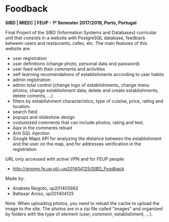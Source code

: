 # Foodback

**SIBD | MIEEC | FEUP - 1º Semester 2017/2018, Porto, Portugal**

Final Project of the SIBD (Information Systems and Databases) curricular unit that consists in a website with PostgreSQL database, feedback between users and restaurants, cafes, etc. The main features of this website are:
- user registration
- user definitions (change photo, personal data and password)
- user feed with their comments and activities
- self-learning recomendations of establishments according to user habits
- admin registration
- admin total control (change logo of establishments, change menu photos, change establishment data, delete and create establishments, delete coments, ...) 
- filters by establishment characteristics, type of cuisine, price, rating and location.
- search field
- popups and slideshow design
- costumized comments that can include photos, rating and text.
- Ajax in the comments reload
- Anti SQL injection
- Google Maps API for analyzing the distance between the establishment and the user on the map, and for addresses verification in the registration

URL only accessed with active VPN and for FEUP people:
- http://gnomo.fe.up.pt/~up201404125/SIBD_Foodback

Made by:
- Anabela Reigoto, up201405662
- Baltasar Aroso, up201404125

Note: When uploading photos, you need to reload the cache to upload the image to the site. The photos are in a zip file called "images" and organized by folders with the type of element (user, comment, establishment, ...).
